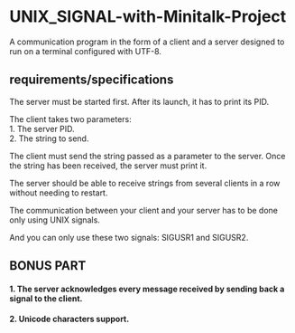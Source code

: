 # UNIX_SIGNAL-with-Minitalk-Project  

A communication program in the form of a client and a server designed to run on a terminal configured with UTF-8.

## requirements/specifications
The server must be started first. After its launch, it has to print its PID.

The client takes two parameters:  
	1. The server PID.  
	2. The string to send.  
 
The client must send the string passed as a parameter to the server.
Once the string has been received, the server must print it.

The server should be able to receive strings from several clients in a row without needing to restart.  

The communication between your client and your server has to be done only using UNIX signals.

And you can only use these two signals: SIGUSR1 and SIGUSR2.

## BONUS PART

#### 1. The server acknowledges every message received by sending back a signal to the client.  
#### 2. Unicode characters support.  